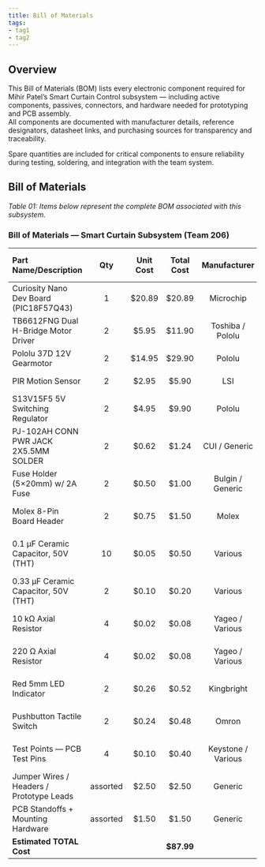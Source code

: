 ```yaml
---
title: Bill of Materials
tags:
- tag1
- tag2
---
```


## Overview

This Bill of Materials (BOM) lists every electronic component required for Mihir Patel’s Smart Curtain Control subsystem — including active components, passives, connectors, and hardware needed for prototyping and PCB assembly.  
All components are documented with manufacturer details, reference designators, datasheet links, and purchasing sources for transparency and traceability.  

Spare quantities are included for critical components to ensure reliability during testing, soldering, and integration with the team system.

## Bill of Materials 

*Table 01: Items below represent the complete BOM associated with this subsystem.*

### Bill of Materials — Smart Curtain Subsystem (Team 206)

| **Part Name/Description** | **Qty** | **Unit Cost** | **Total Cost** | **Manufacturer** | **Manufacturer #** | **Vendor / Source** | **Datasheet / Product Link** | **Reference** |
|:-------------------------|:------:|:-------------:|:--------------:|:----------------:|:------------------:|:------------------:|:----------------------------------:|:-----------:|
| Curiosity Nano Dev Board (PIC18F57Q43) | 1 | $20.89 | $20.89 | Microchip | PIC18F57Q43 | Digi-Key | [Datasheet](https://ww1.microchip.com/downloads/aemDocuments/documents/MCU08/ProductDocuments/UserGuides/PIC18F57Q43-Curiosity-Nano-HW-UserGuide-DS40002186B.pdf) | U3 |
| TB6612FNG Dual H-Bridge Motor Driver | 2 | $5.95 | $11.90 | Toshiba / Pololu | TB6612FNG | Digikey | [Datasheet](https://toshiba.semicon-storage.com/info/TB6612FNG_datasheet_en_20141001.pdf?did=10660&prodName=TB6612FNG) | U4 (+ spare) |
| Pololu 37D 12V Gearmotor | 2 | $14.95 | $29.90 | Pololu | 37D Metal Gearmotor | Pololu | [Datasheet](https://www.pololu.com/file/0J1706/pololu-37d-metal-gearmotors.pdf) | M1 (+ spare) |
| PIR Motion Sensor | 2 | $2.95 | $5.90 | LSI | LS6501LP | Digi-Key | [Datasheet](https://cdn.thomasnet.com/ccp/00417955/110685.pdf) | U2 (+ spare) |
| S13V15F5 5V Switching Regulator | 2 | $4.95 | $9.90 | Pololu | S13V15F5 | Pololu | [Datasheet](https://www.pololu.com/product/4084) | U1 (+ spare) |
| PJ-102AH CONN PWR JACK 2X5.5MM SOLDER | 2 | $0.62 | $1.24 | CUI / Generic | PJ-102AH | **Available at Peralta** | [Datasheet](https://www.digikey.com/en/products/detail/cui-devices/PJ-102AH/408448) | J1 (+ spare) |
| Fuse Holder (5×20mm) w/ 2A Fuse | 2 | $0.50 | $1.00 | Bulgin / Generic | 5×20mm Holder | **Available at Peralta** | [Datasheet](https://www.littelfuse.com/assetdocs/littelfuse-fuse-217-datasheet?assetguid=af55be94-c42e-41b1-ad43-e070e09443fe) | F1 (+ spare) |
| Molex 8-Pin Board Header | 2 | $0.75 | $1.50 | Molex | 5264-08 | **Available at Peralta** | [Datasheet](https://www.alldatasheet.com/datasheet-pdf/pdf/364145/MOLEX3/5264-08.html) | J2, J3 |
| 0.1 µF Ceramic Capacitor, 50V (THT) | 10 | $0.05 | $0.50 | Various | THT Ceramic Disc | **Available at Peralta** | [Datasheet](https://www.digikey.com/en/products/detail/murata-electronics/GRM033C71C104KE14D/5027472) | C1, C4, C5, C6, C7 (+ extras) |
| 0.33 µF Ceramic Capacitor, 50V (THT) | 2 | $0.10 | $0.20 | Various | THT Ceramic | **Available at Peralta** | [Datasheet](https://www.digikey.com/en/products/detail/murata-electronics/GRM155R61A334KE15D/702527) | C3 (+ spare) |
| 10 kΩ Axial Resistor | 4 | $0.02 | $0.08 | Yageo / Various | 10K THT | **Available at Peralta** | [Datasheet](https://s.resistor.today/shop/products/epdf/MMFR.pdf) | R1 (+ extras) |
| 220 Ω Axial Resistor | 4 | $0.02 | $0.08 | Yageo / Various | 220Ω THT | **Available at Peralta** | [Datasheet](https://s.resistor.today/shop/products/epdf/MMFR.pdf) | R2 (+ extras) |
| Red 5mm LED Indicator | 2 | $0.26 | $0.52 | Kingbright | WP710A10ND | **Available at Peralta** | [Datasheet](https://www.kingbrightusa.com/images/catalog/SPEC/WP710A10ND.pdf) | D1 (+ spare) |
| Pushbutton Tactile Switch | 2 | $0.24 | $0.48 | Omron | B3F-1000 | **Available at Peralta** | [Datashee](https://omronfs.omron.com/en_US/ecb/products/pdf/en-b3f.pdf) | SW1 (+ spare) |
| Test Points — PCB Test Pins | 4 | $0.10 | $0.40 | Keystone / Various | Test Pin | **Available at Peralta** | - | TP1-TP4 |
| Jumper Wires / Headers / Prototype Leads | assorted | $2.50 | $2.50 | Generic | — | **Available at Peralta** | — | Prototype |
| PCB Standoffs + Mounting Hardware | assorted | $1.50 | $1.50 | Generic | — | **Available at Peralta** | — | — |
| **Estimated TOTAL Cost** |  |  | **$87.99** |  |  |  |  |  |

